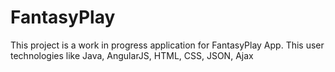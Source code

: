 # FantasyPlay
This project is a work in progress application for FantasyPlay App. This user technologies like Java, AngularJS, HTML, CSS, JSON, Ajax
